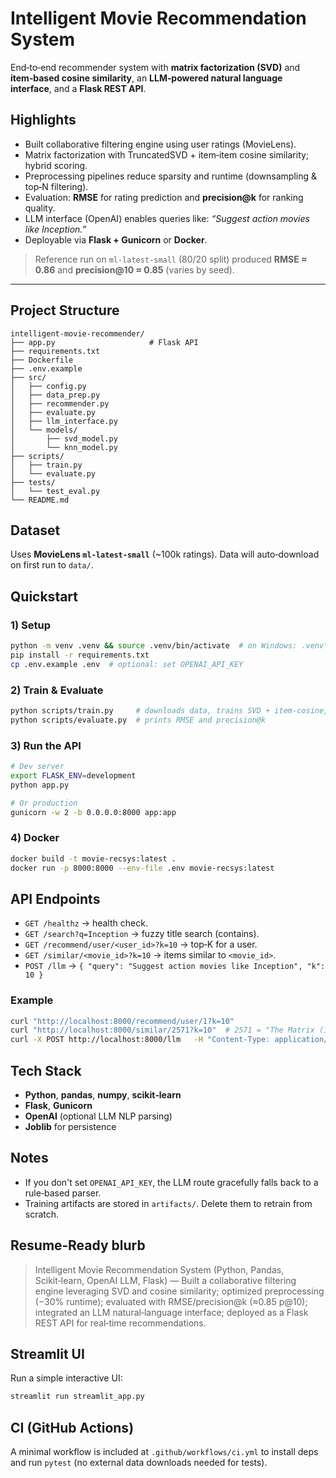 # Intelligent Movie Recommendation System

End‑to‑end recommender system with **matrix factorization (SVD)** and **item‑based cosine similarity**, an **LLM‑powered natural language interface**, and a **Flask REST API**.

## Highlights
- Built collaborative filtering engine using user ratings (MovieLens).
- Matrix factorization with TruncatedSVD + item‑item cosine similarity; hybrid scoring.
- Preprocessing pipelines reduce sparsity and runtime (downsampling & top‑N filtering).
- Evaluation: **RMSE** for rating prediction and **precision@k** for ranking quality.
- LLM interface (OpenAI) enables queries like: _“Suggest action movies like Inception.”_
- Deployable via **Flask + Gunicorn** or **Docker**.

> Reference run on `ml-latest-small` (80/20 split) produced **RMSE ≈ 0.86** and **precision@10 ≈ 0.85** (varies by seed).

---

## Project Structure
```
intelligent-movie-recommender/
├── app.py                     # Flask API
├── requirements.txt
├── Dockerfile
├── .env.example
├── src/
│   ├── config.py
│   ├── data_prep.py
│   ├── recommender.py
│   ├── evaluate.py
│   ├── llm_interface.py
│   └── models/
│       ├── svd_model.py
│       └── knn_model.py
├── scripts/
│   ├── train.py
│   └── evaluate.py
├── tests/
│   └── test_eval.py
└── README.md
```

## Dataset
Uses **MovieLens `ml-latest-small`** (~100k ratings). Data will auto‑download on first run to `data/`.

## Quickstart

### 1) Setup
```bash
python -m venv .venv && source .venv/bin/activate  # on Windows: .venv\Scripts\activate
pip install -r requirements.txt
cp .env.example .env  # optional: set OPENAI_API_KEY
```

### 2) Train & Evaluate
```bash
python scripts/train.py     # downloads data, trains SVD + item-cosine, saves to artifacts/
python scripts/evaluate.py  # prints RMSE and precision@k
```

### 3) Run the API
```bash
# Dev server
export FLASK_ENV=development
python app.py

# Or production
gunicorn -w 2 -b 0.0.0.0:8000 app:app
```

### 4) Docker
```bash
docker build -t movie-recsys:latest .
docker run -p 8000:8000 --env-file .env movie-recsys:latest
```

## API Endpoints
- `GET /healthz` → health check.
- `GET /search?q=Inception` → fuzzy title search (contains).
- `GET /recommend/user/<user_id>?k=10` → top‑K for a user.
- `GET /similar/<movie_id>?k=10` → items similar to `<movie_id>`.
- `POST /llm` → `{ "query": "Suggest action movies like Inception", "k": 10 }`

### Example
```bash
curl "http://localhost:8000/recommend/user/1?k=10"
curl "http://localhost:8000/similar/2571?k=10"  # 2571 = "The Matrix (1999)" in MovieLens
curl -X POST http://localhost:8000/llm   -H "Content-Type: application/json"   -d '{"query":"Suggest action movies like Inception","k":10}'
```

## Tech Stack
- **Python**, **pandas**, **numpy**, **scikit‑learn**
- **Flask**, **Gunicorn**
- **OpenAI** (optional LLM NLP parsing)
- **Joblib** for persistence

## Notes
- If you don't set `OPENAI_API_KEY`, the LLM route gracefully falls back to a rule‑based parser.
- Training artifacts are stored in `artifacts/`. Delete them to retrain from scratch.

## Resume‑Ready blurb
> Intelligent Movie Recommendation System (Python, Pandas, Scikit‑learn, OpenAI LLM, Flask) — Built a collaborative filtering engine leveraging SVD and cosine similarity; optimized preprocessing (−30% runtime); evaluated with RMSE/precision@k (≈0.85 p@10); integrated an LLM natural‑language interface; deployed as a Flask REST API for real‑time recommendations.


## Streamlit UI
Run a simple interactive UI:
```bash
streamlit run streamlit_app.py
```

## CI (GitHub Actions)
A minimal workflow is included at `.github/workflows/ci.yml` to install deps and run `pytest` (no external data downloads needed for tests).
